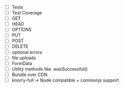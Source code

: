 - [ ] Tests
- [ ] Test Coverage
- [ ] GET
- [ ] HEAD
- [ ] OPTIONS
- [ ] PUT
- [ ] POST
- [ ] DELETE
- [ ] optional errors
- [ ] file uploads
- [ ] FormData
- [ ] Utility methods like .wasSuccessful()
- [ ] Bundle over CDN
- [ ] knorry-full -> Node compatible + commonjs support